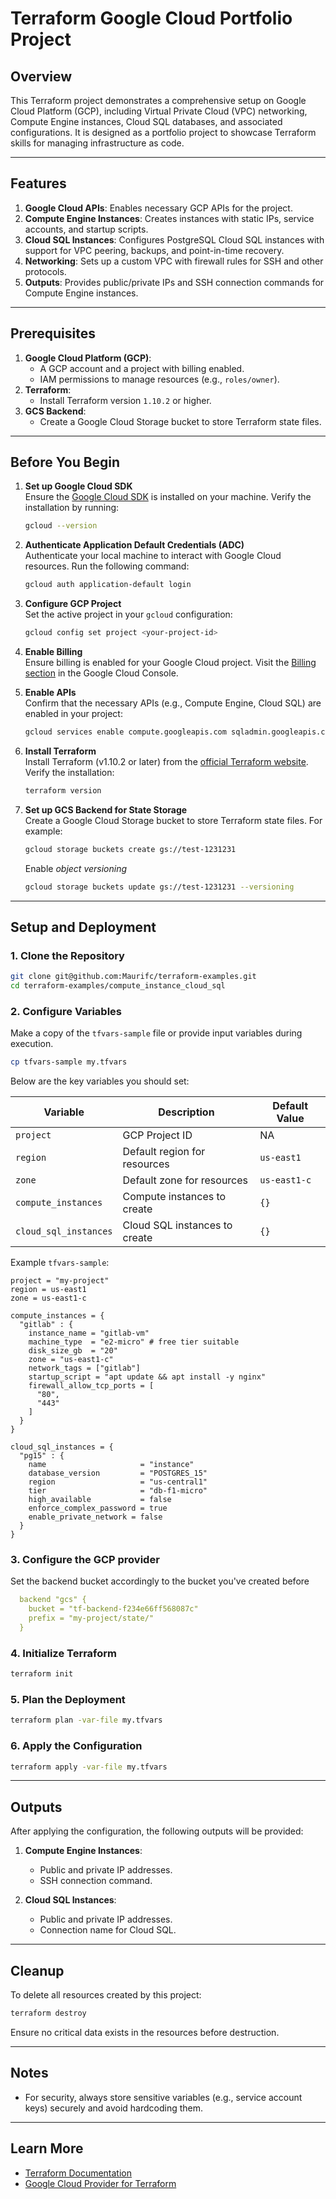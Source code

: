 # Terraform Google Cloud Portfolio Project

## Overview
This Terraform project demonstrates a comprehensive setup on Google Cloud Platform (GCP), including Virtual Private Cloud (VPC) networking, Compute Engine instances, Cloud SQL databases, and associated configurations. It is designed as a portfolio project to showcase Terraform skills for managing infrastructure as code.

---

## Features

1. **Google Cloud APIs**: Enables necessary GCP APIs for the project.
2. **Compute Engine Instances**: Creates instances with static IPs, service accounts, and startup scripts.
3. **Cloud SQL Instances**: Configures PostgreSQL Cloud SQL instances with support for VPC peering, backups, and point-in-time recovery.
4. **Networking**: Sets up a custom VPC with firewall rules for SSH and other protocols.
5. **Outputs**: Provides public/private IPs and SSH connection commands for Compute Engine instances.

---

## Prerequisites

1. **Google Cloud Platform (GCP)**:
   - A GCP account and a project with billing enabled.
   - IAM permissions to manage resources (e.g., `roles/owner`).
2. **Terraform**:
   - Install Terraform version `1.10.2` or higher.
3. **GCS Backend**:
   - Create a Google Cloud Storage bucket to store Terraform state files.

---

## Before You Begin

1. **Set up Google Cloud SDK**  
   Ensure the [Google Cloud SDK](https://cloud.google.com/sdk/docs/install) is installed on your machine. Verify the installation by running:  
   ```bash
   gcloud --version
   ```

2. **Authenticate Application Default Credentials (ADC)**  
   Authenticate your local machine to interact with Google Cloud resources. Run the following command:  
   ```bash
   gcloud auth application-default login
   ```

3. **Configure GCP Project**  
   Set the active project in your `gcloud` configuration:  
   ```bash
   gcloud config set project <your-project-id>
   ```

4. **Enable Billing**  
   Ensure billing is enabled for your Google Cloud project. Visit the [Billing section](https://console.cloud.google.com/billing) in the Google Cloud Console.

5. **Enable APIs**  
   Confirm that the necessary APIs (e.g., Compute Engine, Cloud SQL) are enabled in your project:  
   ```bash
   gcloud services enable compute.googleapis.com sqladmin.googleapis.com
   ```

6. **Install Terraform**  
   Install Terraform (v1.10.2 or later) from the [official Terraform website](https://developer.hashicorp.com/terraform/downloads). Verify the installation:  
   ```bash
   terraform version
   ```

7. **Set up GCS Backend for State Storage**  
   Create a Google Cloud Storage bucket to store Terraform state files. For example:  
   ```bash
   gcloud storage buckets create gs://test-1231231
   ```

   Enable *object versioning*
   ```bash
   gcloud storage buckets update gs://test-1231231 --versioning
   ```

---

## Setup and Deployment

### 1. Clone the Repository
```bash
git clone git@github.com:Maurifc/terraform-examples.git
cd terraform-examples/compute_instance_cloud_sql
```

### 2. Configure Variables
Make a copy of the `tfvars-sample` file or provide input variables during execution.
```bash
cp tfvars-sample my.tfvars
```

Below are the key variables you should set:

| Variable            | Description                      | Default Value         |
|---------------------|----------------------------------|-----------------------|
| `project`           | GCP Project ID                  | NA      |
| `region`            | Default region for resources     | `us-east1`            |
| `zone`              | Default zone for resources       | `us-east1-c`          |
| `compute_instances` | Compute instances to create      | `{}`                  |
| `cloud_sql_instances` | Cloud SQL instances to create   | `{}`                  |

Example `tfvars-sample`:
```hcl
project = "my-project"
region = us-east1
zone = us-east1-c

compute_instances = {
  "gitlab" : {
    instance_name = "gitlab-vm"
    machine_type  = "e2-micro" # free tier suitable
    disk_size_gb  = "20"
    zone = "us-east1-c"
    network_tags = ["gitlab"]
    startup_script = "apt update && apt install -y nginx"
    firewall_allow_tcp_ports = [
      "80",
      "443"
    ]
  }
}

cloud_sql_instances = {
  "pg15" : {
    name                     = "instance"
    database_version         = "POSTGRES_15"
    region                   = "us-central1"
    tier                     = "db-f1-micro"
    high_available           = false
    enforce_complex_password = true
    enable_private_network = false
  }
}
```

### 3. Configure the GCP provider
  Set the backend bucket accordingly to the bucket you've created before
  ```yaml
    backend "gcs" {
      bucket = "tf-backend-f234e66ff568087c"
      prefix = "my-project/state/"
    }
  ```

### 4. Initialize Terraform
```bash
terraform init
```

### 5. Plan the Deployment
```bash
terraform plan -var-file my.tfvars
```

### 6. Apply the Configuration
```bash
terraform apply -var-file my.tfvars
```

---

## Outputs
After applying the configuration, the following outputs will be provided:

1. **Compute Engine Instances**:
   - Public and private IP addresses.
   - SSH connection command.

2. **Cloud SQL Instances**:
   - Public and private IP addresses.
   - Connection name for Cloud SQL.

---

## Cleanup
To delete all resources created by this project:
```bash
terraform destroy
```
Ensure no critical data exists in the resources before destruction.

---

## Notes
- For security, always store sensitive variables (e.g., service account keys) securely and avoid hardcoding them.

---

## Learn More
- [Terraform Documentation](https://www.terraform.io/docs)
- [Google Cloud Provider for Terraform](https://registry.terraform.io/providers/hashicorp/google/latest/docs)

